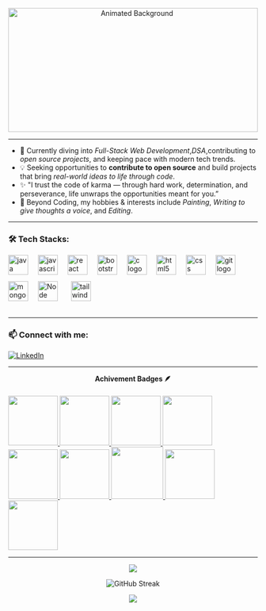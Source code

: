 

 <p align="center">
  <img src="https://github.com/PThanushree/PThanushree/blob/main/public/_bg_.gif" width="100%" height="250px" alt="Animated Background" />
</p>

<p align="center">
  <picture>
    <source 
      srcset="https://github-readme-stats.vercel.app/api?username=pthanushree&show_icons=true&theme=tokyonight"
      media="(prefers-color-scheme: dark)"
    />
    <source
      srcset="https://github-readme-stats.vercel.app/api?username=pthanushree&show_icons=true&theme=default"
      media="(prefers-color-scheme: light), (prefers-color-scheme: no-preference)"
    />
  </picture>
</p>


---

- 🌱 Currently diving into *Full-Stack Web Development*,*DSA*,contributing to *open source projects*, and keeping pace with modern tech trends.  
- 💡 Seeking opportunities to **contribute to open source** and build projects that bring *real-world ideas to life through code*.  
- ✨ "I trust the code of karma — through hard work, determination, and perseverance, life unwraps the opportunities meant for you.”  
- 🌸 Beyond Coding, my hobbies & interests include  *Painting*,  *Writing to give thoughts a voice*, and  *Editing*.  

---

<h3 align="left">🛠️ Tech Stacks:</h3>
<div align="left">
  <img src="https://cdn.jsdelivr.net/gh/devicons/devicon/icons/java/java-original.svg" height="40" alt="java logo"  />
  <img width="12" />
 
  <img src="https://cdn.jsdelivr.net/gh/devicons/devicon/icons/javascript/javascript-original.svg" height="40" alt="javascript logo"  />
  <img width="12" />
 
  <img src="https://cdn.jsdelivr.net/gh/devicons/devicon/icons/react/react-original.svg" height="40" alt="react logo"  />
  <img width="12" />

 
  <img src="https://cdn.jsdelivr.net/gh/devicons/devicon/icons/bootstrap/bootstrap-original.svg" height="40" alt="bootstrap logo"  />
  <img width="12" />
  <img src="https://cdn.jsdelivr.net/gh/devicons/devicon/icons/c/c-original.svg" height="40" alt="c logo"  />
  <img width="12" />
  <img src="https://cdn.jsdelivr.net/gh/devicons/devicon/icons/html5/html5-original.svg" height="40" alt="html5 logo"  />
   <img width="12" />
  <img src="https://cdn.jsdelivr.net/gh/devicons/devicon/icons/css3/css3-original.svg" height="40" alt="css logo"  />
  <img width="12" />
  <img src="https://cdn.jsdelivr.net/gh/devicons/devicon/icons/git/git-original.svg" height="40" alt="git logo"  />
  <img width="12" />
  <img src="https://cdn.jsdelivr.net/gh/devicons/devicon/icons/mongodb/mongodb-original.svg" height="40" alt="mongodb logo"  />
  <img width="12" />
  <img src="https://cdn.simpleicons.org/nodedotjs/339933" title="Node" width="40" height="40"/>&nbsp;
        <img width="5" />
 

   <a href="https://tailwindcss.com/" target="_blank" rel="noreferrer"> 
    <img src="https://www.vectorlogo.zone/logos/tailwindcss/tailwindcss-icon.svg" alt="tailwind" width="40" height="40" style="margin: 10px;"/> 
  </a> 
</div>

### 


---

<h3 align="left">📫 Connect with me:</h3>  
<p align="left">
  <a href="https://www.linkedin.com/in/thanushree-p-644969308/" target="_blank">
    <img src="https://img.shields.io/badge/LinkedIn-0A66C2?logo=linkedin&logoColor=fff" alt="LinkedIn"/>
  </a>
</p>

---
<div style="text-align:center; margin-bottom: 20px;">
  <b>Achivement Badges 🪶</b>
</div>

<div style="display:flex; align-items:center; gap: 10px; flex-wrap: wrap; justify-content: center;">
  <a href="https://gssoc.girlscript.tech/leaderboard">
    <img src="https://raw.githubusercontent.com/GSSoC24/Postman-Challenge/main/docs/assets/Postman%20White.png" width="100px" height="100px" />
    <img src="https://raw.githubusercontent.com/GSSoC24/Postman-Challenge/main/docs/assets/1.png" width="100px" height="100px" />
    <img src="https://raw.githubusercontent.com/GSSoC24/Postman-Challenge/main/docs/assets/2.png" width="100px" height="100px" />
    <img src="https://raw.githubusercontent.com/GSSoC24/Postman-Challenge/main/docs/assets/3.png" width="100px" height="100px" />
    <img src="https://raw.githubusercontent.com/GSSoC24/Postman-Challenge/main/docs/assets/4.png" width="100px" height="100px" />
    <img src="https://raw.githubusercontent.com/GSSoC24/Postman-Challenge/main/docs/assets/5.png" width="100px" height="100px" />
    <img src="https://raw.githubusercontent.com/GSSoC24/Postman-Challenge/main/docs/assets/6.png" width="105px" height="105px" />
    <img src="https://raw.githubusercontent.com/GSSoC24/Postman-Challenge/main/docs/assets/7.png" width="100px" height="100px" />
    <img src="https://raw.githubusercontent.com/GSSoC24/Postman-Challenge/main/docs/assets/8.png" width="100px" height="100px" />
  </a>
</div>

---

<p align="center">
  <!-- GitHub Stats -->
  <img src="https://github-readme-stats-bpp7.vercel.app/api?username=pthanushree&theme=dracula&show_icons=true&hide_border=true&include_all_commits=true" />
</p>

<p align="center">
  <!-- Streak Stats -->
  <img src="https://github-readme-streak-stats.herokuapp.com/?user=pthanushree&theme=dark" alt="GitHub Streak" />
</p>

<p align="center">
  <!-- Most Commit Language -->
  <img src="http://github-profile-summary-cards.vercel.app/api/cards/most-commit-language?username=pthanushree&theme=tokyonight" />
</p>



